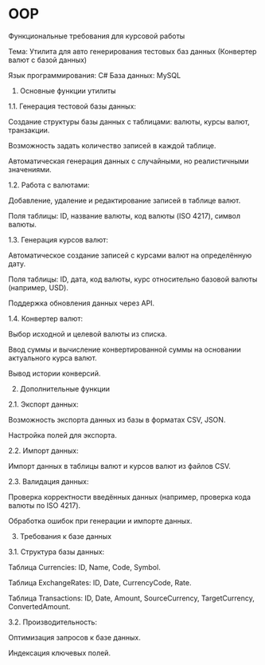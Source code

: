 # OOP
Функциональные требования для курсовой работы

Тема: Утилита для авто генерирования тестовых баз данных (Конвертер валют с базой данных)

Язык программирования: C#
База данных: MySQL

1. Основные функции утилиты

1.1. Генерация тестовой базы данных:

Создание структуры базы данных с таблицами: валюты, курсы валют, транзакции.

Возможность задать количество записей в каждой таблице.

Автоматическая генерация данных с случайными, но реалистичными значениями.

1.2. Работа с валютами:

Добавление, удаление и редактирование записей в таблице валют.

Поля таблицы: ID, название валюты, код валюты (ISO 4217), символ валюты.

1.3. Генерация курсов валют:

Автоматическое создание записей с курсами валют на определённую дату.

Поля таблицы: ID, дата, код валюты, курс относительно базовой валюты (например, USD).

Поддержка обновления данных через API.

1.4. Конвертер валют:

Выбор исходной и целевой валюты из списка.

Ввод суммы и вычисление конвертированной суммы на основании актуального курса валют.

Вывод истории конверсий.


2. Дополнительные функции

2.1. Экспорт данных:

Возможность экспорта данных из базы в форматах CSV, JSON.

Настройка полей для экспорта.

2.2. Импорт данных:

Импорт данных в таблицы валют и курсов валют из файлов CSV.

2.3. Валидация данных:

Проверка корректности введённых данных (например, проверка кода валюты по ISO 4217).

Обработка ошибок при генерации и импорте данных.

3. Требования к базе данных

3.1. Структура базы данных:

Таблица Currencies: ID, Name, Code, Symbol.

Таблица ExchangeRates: ID, Date, CurrencyCode, Rate.

Таблица Transactions: ID, Date, Amount, SourceCurrency, TargetCurrency, ConvertedAmount.

3.2. Производительность:

Оптимизация запросов к базе данных.

Индексация ключевых полей.
